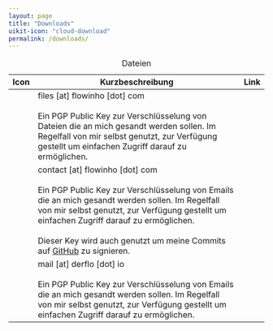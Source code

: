 ```yaml
---
layout: page
title: "Downloads"
uikit-icon: "cloud-download"
permalink: /downloads/
---
```


<table class="uk-table uk-table-small uk-table-justify uk-table-divider">
    <caption>Dateien</caption>
    <thead>
        <tr>
            <th>Icon</th>
            <th>Kurzbeschreibung</th>
            <th>Link</th>
        </tr>
    </thead>
    <tbody>
        <tr>
            <td><span uk-icon="unlock"></span></td>
            <td>
            files [at] flowinho [dot] com<br /><br />
            <span class="uk-text-meta">Ein PGP Public Key zur Verschlüsselung von <emph>Dateien</emph> die an mich gesandt werden sollen. Im Regelfall von mir selbst genutzt, zur Verfügung gestellt um einfachen Zugriff darauf zu ermöglichen.</span></td>
            <td><a href="/downloads/gpg-public-key-Files-for-Flowinho-(C47B8A38).asc"><span uk-icon="cloud-download"></span></a></td>
        </tr>
        <tr>
            <td><span uk-icon="unlock"></span></td>
            <td>
            contact [at] flowinho [dot] com<br /><br />
            <span class="uk-text-meta">Ein PGP Public Key zur Verschlüsselung von <emph>Emails</emph> die an mich gesandt werden sollen. Im Regelfall von mir selbst genutzt, zur Verfügung gestellt um einfachen Zugriff darauf zu ermöglichen. 
            <br /><br />
            Dieser Key wird auch genutzt um meine Commits auf <a href="https://github.com/flowinho/">GitHub</a> zu signieren.</span></td>
            <td><a href="/downloads/gpg-public-key-contact-at-flowinho-(925854D4).asc"><span uk-icon="cloud-download"></span></a></td>
        </tr>
        <tr>
            <td><span uk-icon="unlock"></span></td>
            <td>
            mail [at] derflo [dot] io<br /><br />
            <span class="uk-text-meta">Ein PGP Public Key zur Verschlüsselung von <emph>Emails</emph> die an mich gesandt werden sollen. Im Regelfall von mir selbst genutzt, zur Verfügung gestellt um einfachen Zugriff darauf zu ermöglichen.</span></td>
            <td><a href="/downloads/gpg-public-key-mail-at-derflo-io.asc"><span uk-icon="cloud-download"></span></a></td>
        </tr>
    </tbody>
</table>